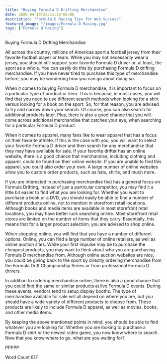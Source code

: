 ```yaml
---
title: "Buying Formula D Drifting Merchandise"
date: 2020-04-15T22:11:33-08:00
description: "Formula D Racing Tips for Web Success"
featured_image: "/images/Formula D Racing.jpg"
tags: ["Formula D Racing"]
---
```


Buying Formula D Drifting Merchandise

All across the country, millions of Americas sport a football jersey from their favorite football player or team. While you may not necessarily wear a jersey, you should still support your favorite Formula D driver or, at least, the sport as a whole.  You can easily do this by purchasing Formula D drifting merchandise.  If you have never tired to purchase this type of merchandise before, you may be wondering how you can go about doing so.  

When it comes to buying Formula D merchandise, it is important to focus on a particular type of product or item. This is because, in most cases, you will find that you need to use different search methods when looking for a shirt versus looking for a book on the sport.  So, for that reason, you are advised to try and narrow down your search.  Of course, you can also search for additional products later.  Plus, there is also a good chance that you will come across additional merchandise that catches your eye, when searching for a particular Formula D product.

When it comes to apparel, many fans like to wear apparel that has a focus on their favorite athlete.  If this is the case with you, you will want to select your favorite Formula D driver and then search for any merchandise that they may have available for sale. If your favorite drifter has an online website, there is a good chance that merchandise, including clothing and apparel, could be found on their online website. If you are unable to find this apparel, you could also order your own.  A large number of online websites allow you to custom order products, such as hats, shirts, and much more.

If you are interested in purchasing merchandise that has a general focus on Formula Drifting, instead of just a particular competitor, you may find it a little bit easier to find what you are looking for. Whether you want to purchase a book or a DVD, you should easily be able to find a number of different products online, not to mention in storefront retail locations. Although books and media items are available in most storefront retail locations, you may have better luck searching online. Most storefront retail stores are limited on the number of items that they carry. Essentially, this means that for a larger product selection, you are advised to shop online.

When shopping online, you will find that you have a number of different options.  Online, you can find a large number of online retailers, as well as online auction sites. While your first impulse may be to purchase the cheapest products, you may want to think about who you are purchasing Formula D merchandise from.  Although online auction websites are nice, you could be giving back to the sport by directly ordering merchandise from the Formula Drift Championship Series or from professional Formula D drivers.

In addition to ordering merchandise online, there is also a good chance that you could find the same or similar products at live Formula D events. During these events, vendors tend to setup display booths. The type of merchandise available for sale will all depend on where you are, but you should have a wide variety of different products to choose from. These products are likely to include Formula D apparel, as well as movies, books, and other media items.

By keeping the above mentioned points in mind, you should be able to find whatever you are looking for.  Whether you are looking to purchase a Formula D shirt or the newest video game, you now know where to search. Now that you know where to go, what are you waiting for?

PPPPP

Word Count 617

